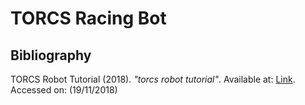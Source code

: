 # TORCS Racing Bot

## Bibliography
TORCS Robot Tutorial (2018). *"torcs robot tutorial"*. Available at: [Link](http://www.berniw.org/tutorials/robot/tutorial.html). Accessed on: (19/11/2018)
